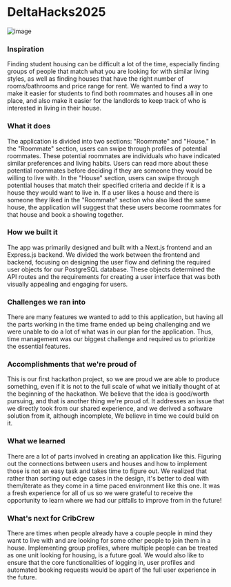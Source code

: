 # DeltaHacks2025

![image](https://github.com/user-attachments/assets/dff28364-5955-41f0-80c1-de4e3127dc49)


### Inspiration
Finding student housing can be difficult a lot of the time, especially finding groups of people that match what you are looking for with similar living styles, as well as finding houses that have the right number of rooms/bathrooms and price range for rent. We wanted to find a way to make it easier for students to find both roommates and houses all in one place, and also make it easier for the landlords to keep track of who is interested in living in their house.

### What it does
The application is divided into two sections: "Roommate" and "House." In the "Roommate" section, users can swipe through profiles of potential roommates. These potential roommates are individuals who have indicated similar preferences and living habits. Users can read more about these potential roommates before deciding if they are someone they would be willing to live with. In the "House" section, users can swipe through potential houses that match their specified criteria and decide if it is a house they would want to live in. If a user likes a house and there is someone they liked in the "Roommate" section who also liked the same house, the application will suggest that these users become roommates for that house and book a showing together.

### How we built it
The app was primarily designed and built with a Next.js frontend and an Express.js backend. We divided the work between the frontend and backend, focusing on designing the user flow and defining the required user objects for our PostgreSQL database. These objects determined the API routes and the requirements for creating a user interface that was both visually appealing and engaging for users.

### Challenges we ran into
There are many features we wanted to add to this application, but having all the parts working in the time frame ended up being challenging and we were unable to do a lot of what was in our plan for the application. Thus, time management was our biggest challenge and required us to prioritize the essential features.

### Accomplishments that we're proud of
This is our first hackathon project, so we are proud we are able to produce something, even if it is not to the full scale of what we initially thought of at the beginning of the hackathon. We believe that the idea is good/worth pursuing, and that is another thing we're proud of. It addresses an issue that we directly took from our shared experience, and we derived a software solution from it, although incomplete, We believe in time we could build on it.

### What we learned
There are a lot of parts involved in creating an application like this. Figuring out the connections between users and houses and how to implement those is not an easy task and takes time to figure out. We realized that rather than sorting out edge cases in the design, it's better to deal with them/iterate as they come in a time paced environment like this one. It was a fresh experience for all of us so we were grateful to receive the opportunity to learn where we had our pitfalls to improve from in the future!

### What's next for CribCrew
There are times when people already have a couple people in mind they want to live with and are looking for some other people to join them in a house. Implementing group profiles, where multiple people can be treated as one unit looking for housing, is a future goal. We would also like to ensure that the core functionalities of logging in, user profiles and automated booking requests would be apart of the full user experience in the future.

